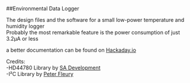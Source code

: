 ##Environmental Data Logger

The design files and the software for a small low-power temperature and humidity logger  
Probably the most remarkable feature is the power consumption of just 3.2µA or less
  
a better documentation can be found on [Hackaday.io](https://hackaday.io/project/6177-low-power-environmental-data-logger)  
  
Credits:  
-HD44780 Library by [SA Development](http://www.avrfreaks.net/projects/hd44780-library)  
-I²C Library by [Peter Fleury](http://jump.to/fleury)
